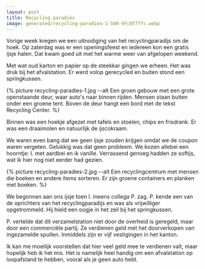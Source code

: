 ```yaml
---
layout: post
title: Recycling paradies
image: generated/recycling-paradies-1-500-9fc0f7ffc.webp
---
```


Vorige week kregen we een uitnodiging van het recyclingparadijs om de hoek. Op zaterdag was er een openingsfeest en iedereen kon een gratis ijsje halen. Dat kwam goed uit met het warme weer van afgelopen weekend.

Met wat oud karton en papier op de steekkar gingen we erheen. Het was druk bij het afvalstation. Er werd volop gerecycled en buiten stond een springkussen.

{% picture recycling-paradies-1.jpg --alt Een groen gebouw met een grote openstaande deur, waar auto's naar binnen rijden. Mensen staan buiten onder een groene tent. Boven de deur hangt een bord met de tekst Recycling Center. %}

Binnen was een hoekje afgezet met tafels en stoelen, chips en frisdrank. Er was een draaimolen en natuurlijk de ijscokraam.

We waren even bang dat we geen ijsje zouden krijgen omdat we de coupon waren vergeten. Gelukkig was dat geen probleem. We kozen allebei een hoorntje: I. met aardbei en ik vanille. Verrassend genoeg hadden ze softijs, wat ik hier nog niet eerder had gezien.

{% picture recycling-paradies-2.jpg --alt Een recyclingcentrum met mensen die boeken en andere items sorteren. Er zijn groene containers en planken met boeken. %}

We begonnen aan ons ijsje toen I. ineens collega P. zag. P. kende een van de oprichters van het recyclingparadijs en was als vrijwilliger opgetrommeld. Hij hield een oogje in het zeil bij het springkussen.

P. vertelde dat dit verzamelstation niet door de overheid is geregeld, maar door een commerciële partij. Ze verdienen geld met het doorverkopen van ingezamelde spullen. Inmiddels zijn er vijf vestigingen in het kanton.

Ik kan me moeilijk voorstellen dat hier veel geld mee te verdienen valt, maar hopelijk heb ik het mis. Het is namelijk heel handig om een afvalstation op loopafstand te hebben, vooral als je geen auto hebt.
